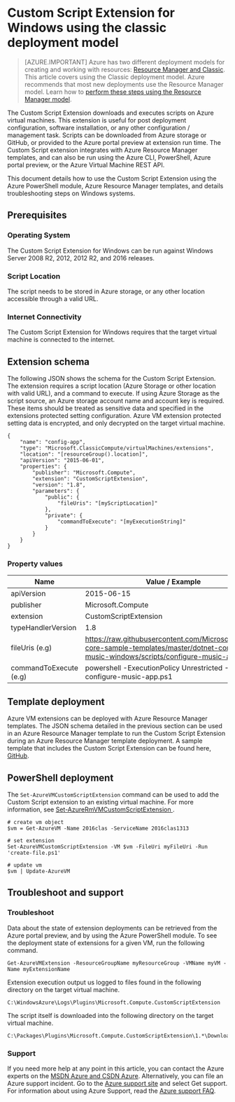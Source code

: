<properties
    pageTitle="Custom Script extension on a Windows VM | Azure"
    description="Automate Azure VM configuration tasks by using the Custom Script extension to run PowerShell scripts on a remote Windows VM"
    services="virtual-machines-windows"
    documentationcenter=""
    author="neilpeterson"
    manager="timlt"
    editor=""
    tags="azure-service-management" />
<tags
    ms.assetid="ebb7340a-8f61-4d3c-a290-d7bf8de2d0bd"
    ms.service="virtual-machines-windows"
    ms.devlang="na"
    ms.topic="article"
    ms.tgt_pltfrm="vm-windows"
    ms.workload="infrastructure-services"
    ms.date="01/17/2017"
    wacn.date=""
    ms.author="nepeters" />

# Custom Script Extension for Windows using the classic deployment model

> [AZURE.IMPORTANT] 
> Azure has two different deployment models for creating and working with resources: [Resource Manager and Classic](/documentation/articles/resource-manager-deployment-model/). This article covers using the Classic deployment model. Azure recommends that most new deployments use the Resource Manager model. Learn how to [perform these steps using the Resource Manager model](/documentation/articles/virtual-machines-windows-extensions-customscript/).

The Custom Script Extension downloads and executes scripts on Azure virtual machines. This extension is useful for post deployment configuration, software installation, or any other configuration / management task. Scripts can be downloaded from Azure storage or GitHub, or provided to the Azure portal preview at extension run time. The Custom Script extension integrates with Azure Resource Manager templates, and can also be run using the Azure CLI, PowerShell, Azure portal preview, or the Azure Virtual Machine REST API.

This document details how to use the Custom Script Extension using the Azure PowerShell module, Azure Resource Manager templates, and details troubleshooting steps on Windows systems.

## Prerequisites

### Operating System

The Custom Script Extension for Windows can be run against Windows Server 2008 R2, 2012, 2012 R2, and 2016 releases.

### Script Location

The script needs to be stored in Azure storage, or any other location accessible through a valid URL.

### Internet Connectivity

The Custom Script Extension for Windows requires that the target virtual machine is connected to the internet. 

## Extension schema

The following JSON shows the schema for the Custom Script Extension. The extension requires a script location (Azure Storage or other location with valid URL), and a command to execute. If using Azure Storage as the script source, an Azure storage account name and account key is required. These items should be treated as sensitive data and specified in the extensions protected setting configuration. Azure VM extension protected setting data is encrypted, and only decrypted on the target virtual machine.

    {
        "name": "config-app",
        "type": "Microsoft.ClassicCompute/virtualMachines/extensions",
        "location": "[resourceGroup().location]",
        "apiVersion": "2015-06-01",
        "properties": {
            "publisher": "Microsoft.Compute",
            "extension": "CustomScriptExtension",
            "version": "1.8",
            "parameters": {
                "public": {
                    "fileUris": "[myScriptLocation]"
                },
                "private": {
                    "commandToExecute": "[myExecutionString]"
                }
            }
        }
    }

### Property values

| Name | Value / Example |
| ---- | ---- |
| apiVersion | 2015-06-15 |
| publisher | Microsoft.Compute |
| extension | CustomScriptExtension |
| typeHandlerVersion | 1.8 |
| fileUris (e.g) | https://raw.githubusercontent.com/Microsoft/dotnet-core-sample-templates/master/dotnet-core-music-windows/scripts/configure-music-app.ps1 |
| commandToExecute (e.g) | powershell -ExecutionPolicy Unrestricted -File configure-music-app.ps1 |

## Template deployment

Azure VM extensions can be deployed with Azure Resource Manager templates. The JSON schema detailed in the previous section can be used in an Azure Resource Manager template to run the Custom Script Extension during an Azure Resource Manager template deployment. A sample template that includes the Custom Script Extension can be found here, [GitHub](https://github.com/Microsoft/dotnet-core-sample-templates/tree/master/dotnet-core-music-windows).

## PowerShell deployment

The `Set-AzureVMCustomScriptExtension` command can be used to add the Custom Script extension to an existing virtual machine. For more information, see [Set-AzureRmVMCustomScriptExtension
](https://docs.microsoft.com/powershell/resourcemanager/azurerm.compute/v2.1.0/set-azurermvmcustomscriptextension).

    # create vm object
    $vm = Get-AzureVM -Name 2016clas -ServiceName 2016clas1313

    # set extension
    Set-AzureVMCustomScriptExtension -VM $vm -FileUri myFileUri -Run 'create-file.ps1'

    # update vm
    $vm | Update-AzureVM

## Troubleshoot and support

### Troubleshoot

Data about the state of extension deployments can be retrieved from the Azure portal preview, and by using the Azure PowerShell module. To see the deployment state of extensions for a given VM, run the following command.

    Get-AzureVMExtension -ResourceGroupName myResourceGroup -VMName myVM -Name myExtensionName

Extension execution output us logged to files found in the following directory on the target virtual machine.

    C:\WindowsAzure\Logs\Plugins\Microsoft.Compute.CustomScriptExtension

The script itself is downloaded into the following directory on the target virtual machine.

    C:\Packages\Plugins\Microsoft.Compute.CustomScriptExtension\1.*\Downloads

### Support

If you need more help at any point in this article, you can contact the Azure experts on the [MSDN Azure and CSDN Azure](/support/forums/). Alternatively, you can file an Azure support incident. Go to the [Azure support site](/support/contact/) and select Get support. For information about using Azure Support, read the [Azure support FAQ](/support/faq/).